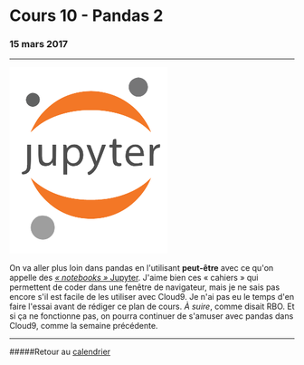 # Cours 10 - Pandas 2
### 15 mars 2017
-----

![](assets/logo-jupyter.png)

On va aller plus loin dans pandas en l'utilisant **peut-être** avec ce qu'on appelle des [*«&nbsp;notebooks&nbsp;»* Jupyter](https://jupyter.org/). J'aime bien ces «&nbsp;cahiers&nbsp;» qui permettent de coder dans une fenêtre de navigateur, mais je ne sais pas encore s'il est facile de les utiliser avec Cloud9. Je n'ai pas eu le temps d'en faire l'essai avant de rédiger ce plan de cours. *À suire*, comme disait RBO. Et si ça ne fonctionne pas, on pourra continuer de s'amuser avec pandas dans Cloud9, comme la semaine précédente.

-----

#####Retour au [calendrier](/calendrier.md)
